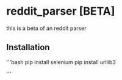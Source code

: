 # reddit_parser [BETA]

this is a beta of an reddit parser


## Installation
'''bash
pip install selenium
pip install urllib3

'''
